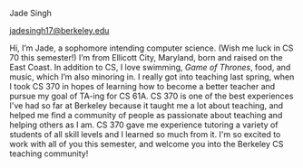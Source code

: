 Jade Singh

jadesingh17@berkeley.edu

Hi, I’m Jade, a sophomore intending computer science. (Wish me luck in CS 70 this semester!) I’m from Ellicott City, Maryland, born and raised on the East Coast. In addition to CS, I love swimming, _Game of Thrones_, food, and music, which I’m also minoring in. I really got into teaching last spring, when I took CS 370 in hopes of learning how to become a better teacher and pursue my goal of TA-ing for CS 61A. CS 370 is one of the best experiences I've had so far at Berkeley because it taught me a lot about teaching, and helped me find a community of people as passionate about teaching and helping others as I am. CS 370 gave me experience tutoring a variety of students of all skill levels and I learned so much from it. I'm so excited to work with all of you this semester, and welcome you into the Berkeley CS teaching community!